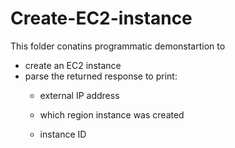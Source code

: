 # Create-EC2-instance

This folder conatins programmatic demonstartion to 

- create an EC2 instance 
- parse the returned response to print:
   - external IP address 

   - which region instance was created

   - instance ID
